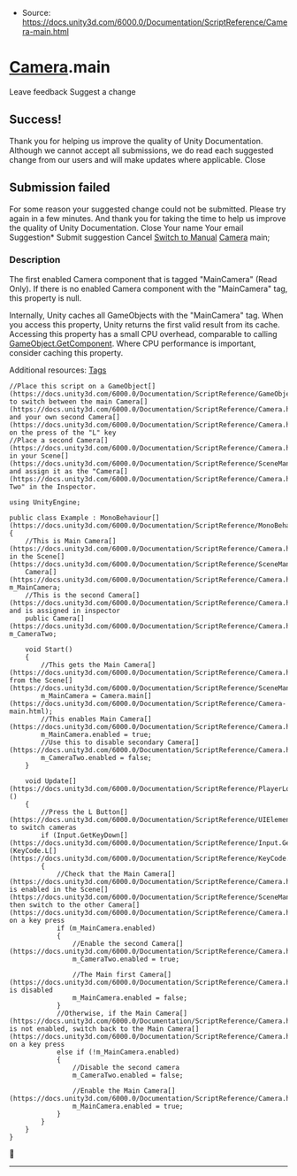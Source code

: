 * Source: https://docs.unity3d.com/6000.0/Documentation/ScriptReference/Camera-main.html

#  [Camera](https://docs.unity3d.com/6000.0/Documentation/ScriptReference/Camera.html).main
Leave feedback
Suggest a change
## Success!
Thank you for helping us improve the quality of Unity Documentation. Although we cannot accept all submissions, we do read each suggested change from our users and will make updates where applicable.
Close
## Submission failed
For some reason your suggested change could not be submitted. Please <a>try again</a> in a few minutes. And thank you for taking the time to help us improve the quality of Unity Documentation.
Close
Your name Your email Suggestion* Submit suggestion
Cancel
[Switch to Manual](https://docs.unity3d.com/6000.0/Documentation/Manual/class-Camera.html "Go to Camera Component in the Manual")
[Camera](https://docs.unity3d.com/6000.0/Documentation/ScriptReference/Camera.html) main; 
### Description
The first enabled Camera component that is tagged "MainCamera" (Read Only).
If there is no enabled Camera component with the "MainCamera" tag, this property is null.  
  
Internally, Unity caches all GameObjects with the "MainCamera" tag. When you access this property, Unity returns the first valid result from its cache. Accessing this property has a small CPU overhead, comparable to calling [GameObject.GetComponent](https://docs.unity3d.com/6000.0/Documentation/ScriptReference/GameObject.GetComponent.html). Where CPU performance is important, consider caching this property.  
  
Additional resources: [Tags](https://docs.unity3d.com/6000.0/Documentation/Manual/Tags.html)
```
//Place this script on a GameObject[](https://docs.unity3d.com/6000.0/Documentation/ScriptReference/GameObject.html) to switch between the main Camera[](https://docs.unity3d.com/6000.0/Documentation/ScriptReference/Camera.html) and your own second Camera[](https://docs.unity3d.com/6000.0/Documentation/ScriptReference/Camera.html) on the press of the "L" key
//Place a second Camera[](https://docs.unity3d.com/6000.0/Documentation/ScriptReference/Camera.html) in your Scene[](https://docs.unity3d.com/6000.0/Documentation/ScriptReference/SceneManagement.Scene.html) and assign it as the "Camera[](https://docs.unity3d.com/6000.0/Documentation/ScriptReference/Camera.html) Two" in the Inspector.  
  
using UnityEngine;  
  
public class Example : MonoBehaviour[](https://docs.unity3d.com/6000.0/Documentation/ScriptReference/MonoBehaviour.html)
{
    //This is Main Camera[](https://docs.unity3d.com/6000.0/Documentation/ScriptReference/Camera.html) in the Scene[](https://docs.unity3d.com/6000.0/Documentation/ScriptReference/SceneManagement.Scene.html)
    Camera[](https://docs.unity3d.com/6000.0/Documentation/ScriptReference/Camera.html) m_MainCamera;
    //This is the second Camera[](https://docs.unity3d.com/6000.0/Documentation/ScriptReference/Camera.html) and is assigned in inspector
    public Camera[](https://docs.unity3d.com/6000.0/Documentation/ScriptReference/Camera.html) m_CameraTwo;  
  
    void Start()
    {
        //This gets the Main Camera[](https://docs.unity3d.com/6000.0/Documentation/ScriptReference/Camera.html) from the Scene[](https://docs.unity3d.com/6000.0/Documentation/ScriptReference/SceneManagement.Scene.html)
        m_MainCamera = Camera.main[](https://docs.unity3d.com/6000.0/Documentation/ScriptReference/Camera-main.html);
        //This enables Main Camera[](https://docs.unity3d.com/6000.0/Documentation/ScriptReference/Camera.html)
        m_MainCamera.enabled = true;
        //Use this to disable secondary Camera[](https://docs.unity3d.com/6000.0/Documentation/ScriptReference/Camera.html)
        m_CameraTwo.enabled = false;
    }  
  
    void Update[](https://docs.unity3d.com/6000.0/Documentation/ScriptReference/PlayerLoop.Update.html)()
    {
        //Press the L Button[](https://docs.unity3d.com/6000.0/Documentation/ScriptReference/UIElements.Button.html) to switch cameras
        if (Input.GetKeyDown[](https://docs.unity3d.com/6000.0/Documentation/ScriptReference/Input.GetKeyDown.html)(KeyCode.L[](https://docs.unity3d.com/6000.0/Documentation/ScriptReference/KeyCode.L.html)))
        {
            //Check that the Main Camera[](https://docs.unity3d.com/6000.0/Documentation/ScriptReference/Camera.html) is enabled in the Scene[](https://docs.unity3d.com/6000.0/Documentation/ScriptReference/SceneManagement.Scene.html), then switch to the other Camera[](https://docs.unity3d.com/6000.0/Documentation/ScriptReference/Camera.html) on a key press
            if (m_MainCamera.enabled)
            {
                //Enable the second Camera[](https://docs.unity3d.com/6000.0/Documentation/ScriptReference/Camera.html)
                m_CameraTwo.enabled = true;  
  
                //The Main first Camera[](https://docs.unity3d.com/6000.0/Documentation/ScriptReference/Camera.html) is disabled
                m_MainCamera.enabled = false;
            }
            //Otherwise, if the Main Camera[](https://docs.unity3d.com/6000.0/Documentation/ScriptReference/Camera.html) is not enabled, switch back to the Main Camera[](https://docs.unity3d.com/6000.0/Documentation/ScriptReference/Camera.html) on a key press
            else if (!m_MainCamera.enabled)
            {
                //Disable the second camera
                m_CameraTwo.enabled = false;  
  
                //Enable the Main Camera[](https://docs.unity3d.com/6000.0/Documentation/ScriptReference/Camera.html)
                m_MainCamera.enabled = true;
            }
        }
    }
}

```

* * *
